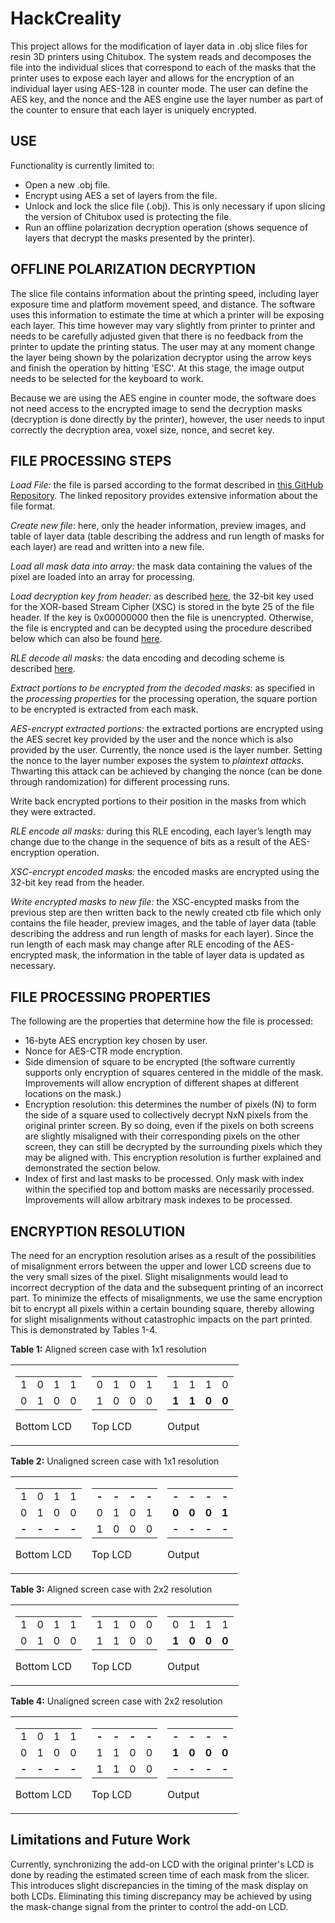 # HackCreality
This project allows for the modification of layer data in .obj slice files for resin 3D printers using Chitubox. The system reads and decomposes the file into the individual slices that correspond to each of the masks that the printer uses to expose each layer and allows for the encryption of an individual layer using AES-128 in counter mode. The user can define the AES key, and the nonce and the AES engine use the layer number as part of the counter to ensure that each layer is uniquely encrypted.

## USE
Functionality is currently limited to:
- Open a new .obj file.
- Encrypt using AES a set of layers from the file.
- Unlock and lock the slice file (.obj). This is only necessary if upon slicing the version of Chitubox used is protecting the file.
- Run an offline polarization decryption operation (shows sequence of layers that decrypt the masks presented by the printer).

## OFFLINE POLARIZATION DECRYPTION
The slice file contains information about the printing speed, including layer exposure time and platform movement speed, and distance. The software uses this information to estimate the time at which a printer will be exposing each layer.
This time however may vary slightly from printer to printer and needs to be carefully adjusted given that there is no feedback from the printer to update the printing status. The user may at any moment change the layer being shown by the polarization decryptor using the arrow keys and finish the operation by hitting 'ESC'.
At this stage, the image output needs to be selected for the keyboard to work.

Because we are using the AES engine in counter mode, the software does not need access to the encrypted image to send the decryption masks (decryption is done directly by the printer), however, the user needs to input correctly the decryption area, voxel size, nonce, and secret key.


## FILE PROCESSING STEPS

_Load File:_ the file is parsed according to the format described in [this GitHub Repository](https://github.com/cbiffle/catibo/blob/master/doc/cbddlp-ctb.adoc). The linked repository provides extensive information about the file format.

_Create new file_: here, only the header information, preview images, and table of layer data (table describing the address and run length of masks for each layer) are read and written into a new file.

_Load all mask data into array:_ the mask data containing the values of the pixel are loaded into an array for processing.

_Load decryption key from header:_ as described [here](https://github.com/cbiffle/catibo/blob/master/doc/cbddlp-ctb.adoc), the 32-bit key used for the XOR-based Stream Cipher (XSC) is stored in the byte 25 of the file header. If the key is 0x00000000 then the file is unencrypted. Otherwise, the file is encrypted and can be decypted using the procedure described below which can also be found [here](https://github.com/cbiffle/catibo/blob/master/doc/cbddlp-ctb.adoc).

_RLE decode all masks:_ the data encoding and decoding scheme is described [here](https://github.com/cbiffle/catibo/blob/master/doc/cbddlp-ctb.adoc).

_Extract portions to be encrypted from the decoded masks:_ as specified in the _processing properties_ for the processing operation, the square portion to be encrypted is extracted from each mask.

_AES-encrypt extracted portions:_ the extracted portions are encrypted using the AES secret key provided by the user and the nonce which is also provided by the user. Currently, the nonce used is the layer number. Setting the nonce to the layer number exposes the system to _plaintext attacks_. Thwarting this attack can be achieved by changing the nonce (can be done through randomization) for different processing runs.

Write back encrypted portions to their position in the masks from which they were extracted.

_RLE encode all masks:_ during this RLE encoding, each layer’s length may change due to the change in the sequence of bits as a result of the AES-encryption operation.

_XSC-encrypt encoded masks:_ the encoded masks are encrypted using the 32-bit key read from the header.

_Write encrypted masks to new file:_ the XSC-encypted masks from the previous step are then written back to the newly created ctb file which only contains the file header, preview images, and the table of layer data (table describing the address and run length of masks for each layer). Since the run length of each mask may change after RLE encoding of the AES-encrypted mask, the information in the table of layer data is updated as necessary.

## FILE PROCESSING PROPERTIES

The following are the properties that determine how the file is processed:

* 16-byte AES encryption key chosen by user.
* Nonce for AES-CTR mode encryption.
* Side dimension of square to be encrypted (the software currently supports only encryption of squares centered in the middle of the mask. Improvements will allow encryption of different shapes at different locations on the mask.)
* Encryption resolution: this determines the number of pixels (N) to form the side of a square used to collectively decrypt NxN pixels from the original printer screen. By so doing, even if the pixels on both screens are slightly misaligned with their corresponding pixels on the other screen, they can still be decrypted by the surrounding pixels which they may be aligned with. This encryption resolution is further explained and demonstrated the section below.
* Index of first and last masks to be processed. Only mask with index within the specified top and bottom masks are necessarily processed. Improvements will allow arbitrary mask indexes to be processed.

## ENCRYPTION RESOLUTION

The need for an encryption resolution arises as a result of the possibilities of misalignment errors between the upper and lower LCD screens due to the very small sizes of the pixel. Slight misalignments would lead to incorrect decryption of the data and the subsequent printing of an incorrect part. To minimize the effects of misalignments, we use the same encryption bit to encrypt all pixels within a certain bounding square, thereby allowing for slight misalignments without catastrophic impacts on the part printed. This is demonstrated by Tables 1-4.

**Table 1:** Aligned screen case with 1x1 resolution


<table>
  <tr>
   <td>

<table>
  <tr>
   <td>1
   </td>
   <td>0
   </td>
   <td>1
   </td>
   <td>1
   </td>
  </tr>
  <tr>
   <td>0
   </td>
   <td>1
   </td>
   <td>0
   </td>
   <td>0
   </td>
  </tr>
</table>


Bottom LCD

   </td>
   <td>

<table>
  <tr>
   <td>0
   </td>
   <td>1
   </td>
   <td>0
   </td>
   <td>1
   </td>
  </tr>
  <tr>
   <td>1
   </td>
   <td>0
   </td>
   <td>0
   </td>
   <td>0
   </td>
  </tr>
</table>


Top LCD

   </td>
   <td>

<table>
  <tr>
   <td>1
   </td>
   <td>1
   </td>
   <td>1
   </td>
   <td>0
   </td>
  </tr>
  <tr>
   <td><strong>1</strong>
   </td>
   <td><strong>1</strong>
   </td>
   <td><strong>0</strong>
   </td>
   <td><strong>0</strong>
   </td>
  </tr>
</table>


Output

   </td>
  </tr>
</table>


**Table 2:** Unaligned screen case with 1x1 resolution


<table>
  <tr>
   <td>

<table>
  <tr>
   <td>1
   </td>
   <td>0
   </td>
   <td>1
   </td>
   <td>1
   </td>
  </tr>
  <tr>
   <td>0
   </td>
   <td>1
   </td>
   <td>0
   </td>
   <td>0
   </td>
  </tr>
  <tr>
   <td><strong>-</strong>
   </td>
   <td><strong>-</strong>
   </td>
   <td><strong>-</strong>
   </td>
   <td><strong>-</strong>
   </td>
  </tr>
</table>


Bottom LCD

   </td>
   <td>

<table>
  <tr>
   <td><strong>-</strong>
   </td>
   <td><strong>-</strong>
   </td>
   <td><strong>-</strong>
   </td>
   <td><strong>-</strong>
   </td>
  </tr>
  <tr>
   <td>0
   </td>
   <td>1
   </td>
   <td>0
   </td>
   <td>1
   </td>
  </tr>
  <tr>
   <td>1
   </td>
   <td>0
   </td>
   <td>0
   </td>
   <td>0
   </td>
  </tr>
</table>


Top LCD

   </td>
   <td>

<table>
  <tr>
   <td><strong>-</strong>
   </td>
   <td><strong>-</strong>
   </td>
   <td><strong>-</strong>
   </td>
   <td><strong>-</strong>
   </td>
  </tr>
  <tr>
   <td><strong>0</strong>
   </td>
   <td><strong>0</strong>
   </td>
   <td><strong>0</strong>
   </td>
   <td><strong>1</strong>
   </td>
  </tr>
  <tr>
   <td><strong>-</strong>
   </td>
   <td><strong>-</strong>
   </td>
   <td><strong>-</strong>
   </td>
   <td><strong>-</strong>
   </td>
  </tr>
</table>


Output

   </td>
  </tr>
</table>


**Table 3:** Aligned screen case with 2x2 resolution


<table>
  <tr>
   <td>

<table>
  <tr>
   <td>1
   </td>
   <td>0
   </td>
   <td>1
   </td>
   <td>1
   </td>
  </tr>
  <tr>
   <td>0
   </td>
   <td>1
   </td>
   <td>0
   </td>
   <td>0
   </td>
  </tr>
</table>


Bottom LCD

   </td>
   <td>

<table>
  <tr>
   <td>1
   </td>
   <td>1
   </td>
   <td>0
   </td>
   <td>0
   </td>
  </tr>
  <tr>
   <td>1
   </td>
   <td>1
   </td>
   <td>0
   </td>
   <td>0
   </td>
  </tr>
</table>


Top LCD

   </td>
   <td>

<table>
  <tr>
   <td>0
   </td>
   <td>1
   </td>
   <td>1
   </td>
   <td>1
   </td>
  </tr>
  <tr>
   <td><strong>1</strong>
   </td>
   <td><strong>0</strong>
   </td>
   <td><strong>0</strong>
   </td>
   <td><strong>0</strong>
   </td>
  </tr>
</table>


Output

   </td>
  </tr>
</table>


**Table 4:** Unaligned screen case with 2x2 resolution


<table>
  <tr>
   <td>

<table>
  <tr>
   <td>1
   </td>
   <td>0
   </td>
   <td>1
   </td>
   <td>1
   </td>
  </tr>
  <tr>
   <td>0
   </td>
   <td>1
   </td>
   <td>0
   </td>
   <td>0
   </td>
  </tr>
  <tr>
   <td><strong>-</strong>
   </td>
   <td><strong>-</strong>
   </td>
   <td><strong>-</strong>
   </td>
   <td><strong>-</strong>
   </td>
  </tr>
</table>


Bottom LCD

   </td>
   <td>

<table>
  <tr>
   <td><strong>-</strong>
   </td>
   <td><strong>-</strong>
   </td>
   <td><strong>-</strong>
   </td>
   <td><strong>-</strong>
   </td>
  </tr>
  <tr>
   <td>1
   </td>
   <td>1
   </td>
   <td>0
   </td>
   <td>0
   </td>
  </tr>
  <tr>
   <td>1
   </td>
   <td>1
   </td>
   <td>0
   </td>
   <td>0
   </td>
  </tr>
</table>


Top LCD

   </td>
   <td>

<table>
  <tr>
   <td><strong>-</strong>
   </td>
   <td><strong>-</strong>
   </td>
   <td><strong>-</strong>
   </td>
   <td><strong>-</strong>
   </td>
  </tr>
  <tr>
   <td><strong>1</strong>
   </td>
   <td><strong>0</strong>
   </td>
   <td><strong>0</strong>
   </td>
   <td><strong>0</strong>
   </td>
  </tr>
  <tr>
   <td><strong>-</strong>
   </td>
   <td><strong>-</strong>
   </td>
   <td><strong>-</strong>
   </td>
   <td><strong>-</strong>
   </td>
  </tr>
</table>


Output

   </td>
  </tr>
</table>





## Limitations and Future Work

Currently, synchronizing the add-on LCD with the original printer's LCD is done by reading the estimated screen time of each mask from the slicer. This introduces slight discrepancies in the timing of the mask display on both LCDs. Eliminating this timing discrepancy may be achieved by using the mask-change signal from the printer to control the add-on LCD.